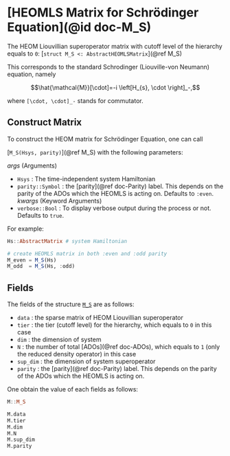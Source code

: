 # [HEOMLS Matrix for Schrödinger Equation](@id doc-M_S)
The HEOM Liouvillian superoperator matrix with cutoff level of the hierarchy equals to `0`: [`struct M_S <: AbstractHEOMLSMatrix`](@ref M_S) 

This corresponds to the standard Schrodinger (Liouville-von Neumann) equation, namely
```math
\hat{\mathcal{M}}[\cdot]=-i \left[H_{s}, \cdot \right]_-,
```
where ``[\cdot, \cdot]_-`` stands for commutator.

## Construct Matrix
To construct the HEOM matrix for Schrödinger Equation, one can call 

[`M_S(Hsys, parity)`](@ref M_S) with the following parameters:

*args* (Arguments)
 - `Hsys` : The time-independent system Hamiltonian
 - `parity::Symbol` : the [parity](@ref doc-Parity) label. This depends on the parity of the ADOs which the HEOMLS is acting on. Defaults to `:even`.
*kwargs* (Keyword Arguments)
 - `verbose::Bool` : To display verbose output during the process or not. Defaults to `true`.

For example:
```julia
Hs::AbstractMatrix # system Hamiltonian

# create HEOMLS matrix in both :even and :odd parity
M_even = M_S(Hs) 
M_odd  = M_S(Hs, :odd) 
```

## Fields
The fields of the structure [`M_S`](@ref) are as follows:
 - `data` : the sparse matrix of HEOM Liouvillian superoperator
 - `tier` : the tier (cutoff level) for the hierarchy, which equals to `0` in this case
 - `dim` : the dimension of system
 - `N` : the number of total [ADOs](@ref doc-ADOs), which equals to `1` (only the reduced density operator) in this case
 - `sup_dim` : the dimension of system superoperator
 - `parity` : the [parity](@ref doc-Parity) label. This depends on the parity of the ADOs which the HEOMLS is acting on.

One obtain the value of each fields as follows:
```julia
M::M_S

M.data
M.tier
M.dim
M.N
M.sup_dim
M.parity
```